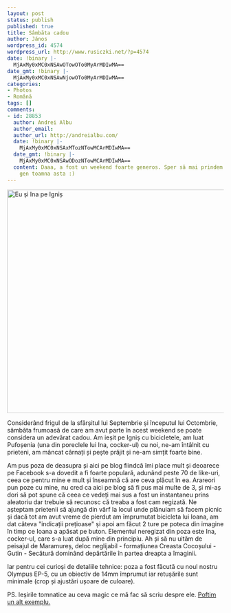 ```yaml
---
layout: post
status: publish
published: true
title: Sâmbăta cadou
author: János
wordpress_id: 4574
wordpress_url: http://www.rusiczki.net/?p=4574
date: !binary |-
  MjAxMy0xMC0xNSAwOTowOTo0MyArMDIwMA==
date_gmt: !binary |-
  MjAxMy0xMC0xNSAwNjowOTo0MyArMDIwMA==
categories:
- Photos
- Română
tags: []
comments:
- id: 28853
  author: Andrei Albu
  author_email: 
  author_url: http://andreialbu.com/
  date: !binary |-
    MjAxMy0xMC0xNSAxMTozNTowMCArMDIwMA==
  date_gmt: !binary |-
    MjAxMy0xMC0xNSAwODozNTowMCArMDIwMA==
  content: Daaa, a fost un weekend foarte generos. Sper să mai prindem cîteva de acest
    gen toamna asta :)
---
```

<p><a href="http://www.flickr.com/photos/janos/10249140043/"><img class="alignnone size-medium wp-image-4575" alt="Eu și Ina pe Igniș" src="http://www.rusiczki.net/wp-content/uploads/2013/10/PA120146-1024-693x519.jpg" width="693" height="519" /></a></p>
<p>Considerând frigul de la sfârșitul lui Septembrie și începutul lui Octombrie, sâmbăta frumoasă de care am avut parte în acest weekend se poate considera un adevărat cadou. Am ieșit pe Igniș cu bicicletele, am luat Pufoșenia (una din poreclele lui Ina, cocker-ul) cu noi, ne-am întâlnit cu prieteni, am mâncat cârnați și pește prăjit și ne-am simțit foarte bine.</p>
<p>Am pus poza de deasupra și aici pe blog fiindcă îmi place mult și deoarece pe Facebook s-a dovedit a fi foarte populară, adunând peste 70 de like-uri, ceea ce pentru mine e mult și înseamnă că are ceva plăcut în ea. Arareori pun poze cu mine, nu cred ca aici pe blog să fi pus mai multe de 3, și mi-aș dori să pot spune că ceea ce vedeți mai sus a fost un instantaneu prins aleatoriu dar trebuie să recunosc că treaba a fost cam regizată. Ne așteptam prietenii să ajungă din vârf la locul unde plănuiam să facem picnic și dacă tot am avut vreme de pierdut am împrumutat bicicleta lui Ioana, am dat câteva "indicații prețioase" și apoi am făcut 2 ture pe poteca din imagine în timp ce Ioana a apăsat pe buton. Elementul neregizat din poza este Ina, cocker-ul, care s-a luat după mine din principiu. Ah și să nu uităm de peisajul de Maramureș, deloc neglijabil - formațiunea Creasta Cocoșului - Gutin - Secătură dominând depărtările în partea dreapta a îmaginii.</p>
<p>Iar pentru cei curioși de detaliile tehnice: poza a fost făcută cu noul nostru Olympus EP-5, cu un obiectiv de 14mm împrumut iar retușările sunt minimale (crop și ajustări ușoare de culoare).</p>
<p>PS. Ieșirile tomnatice au ceva magic ce mă fac să scriu despre ele. <a href="http://www.rusiczki.net/2011/09/13/sfarsit-de-saptamana-activ/">Poftim un alt exemplu.</a></p>
